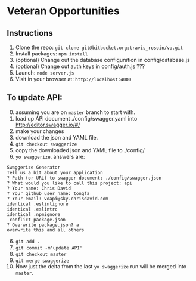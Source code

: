 # Veteran Opportunities

## Instructions

1. Clone the repo: `git clone git@bitbucket.org:travis_rosoin/vo.git`
2. Install packages: `npm install`
3. (optional) Change out the database configuration in config/database.js
4. (optional) Change out auth keys in config/auth.js ???
5. Launch: `node server.js`
6. Visit in your browser at: `http://localhost:4000`

## To update API:
0. assuming you are on `master` branch to start with.
1. load up API document ./config/swagger.yaml into http://editor.swagger.io/#/
2. make your changes
3. download the json and YAML file.
4. `git checkout swaggerize`
5. copy the downloaded json and YAML file to ./config/
5. `yo swaggerize`, answers are:
```
Swaggerize Generator
Tell us a bit about your application
? Path (or URL) to swagger document: ./config/swagger.json
? What would you like to call this project: api
? Your name: Chris David
? Your github user name: tongfa
? Your email: voapi@sky.chrisdavid.com
identical .eslintignore
identical .eslintrc
identical .npmignore
 conflict package.json
? Overwrite package.json? a
overwrite this and all others
```
6.  `git add .`
7.  `git commit -m'update API'`
8.  `git checkout master`
9.  `git merge swaggerize`
10. Now just the delta from the last `yo swaggerize` run will be merged into `master`.




